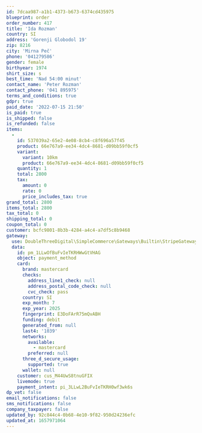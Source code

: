 ```yaml
---
id: 7dcaa987-a1b1-4373-b673-6374cd435975
blueprint: order
order_number: 417
title: 'Ida Rozman'
country: SI
address: 'Gorenji Globodol 19'
zip: 8216
city: 'Mirna Peč'
phone: '041279586'
gender: female
birthyear: 1974
shirt_size: s
best_time: 'Nad 54:00 minut'
contact_name: 'Peter Rozman'
contact_phone: '041 895975'
terms_and_conditions: true
gdpr: true
paid_date: '2022-07-15 21:50'
is_paid: true
is_shipped: false
is_refunded: false
items:
  -
    id: 537039a2-65e2-4e08-8cb4-c8f696a57f45
    product: 66e767a9-ee34-4dc4-8681-d09bb59f0cf5
    variant:
      variant: 10km
      product: 66e767a9-ee34-4dc4-8681-d09bb59f0cf5
    quantity: 1
    total: 2800
    tax:
      amount: 0
      rate: 0
      price_includes_tax: true
grand_total: 2800
items_total: 2800
tax_total: 0
shipping_total: 0
coupon_total: 0
customer: bcfc9801-8b3b-4284-a4c4-a7df5c8b9468
gateway:
  use: DoubleThreeDigital\SimpleCommerce\Gateways\Builtin\StripeGateway
  data:
    id: pm_1LLwOfBuFvIeTKRHWwGtVHAG
    object: payment_method
    card:
      brand: mastercard
      checks:
        address_line1_check: null
        address_postal_code_check: null
        cvc_check: pass
      country: SI
      exp_month: 7
      exp_year: 2025
      fingerprint: E3DoFArR75mQvABH
      funding: debit
      generated_from: null
      last4: '1039'
      networks:
        available:
          - mastercard
        preferred: null
      three_d_secure_usage:
        supported: true
      wallet: null
    customer: cus_M44UwS8tnuGFIX
    livemode: true
    payment_intent: pi_3LLwL2BuFvIeTKRH0wf3wk6s
dp_vet: false
email_notifications: false
sms_notifications: false
company_taxpayer: false
updated_by: 92c844c4-0b68-4e10-9f82-950d24236efc
updated_at: 1657971064
---
```

